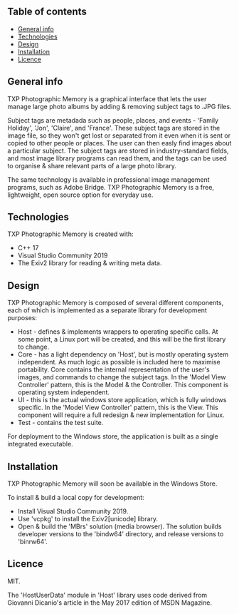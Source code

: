 ## Table of contents
* [General info](#general-info)
* [Technologies](#technologies)
* [Design](#design)
* [Installation](#installation)
* [Licence](#licence)

## General info
TXP Photographic Memory is a graphical interface that lets the user manage large photo albums by adding & removing subject tags to .JPG files. 

Subject tags are metadada such as people, places, and events - 'Family Holiday', 'Jon', 'Claire', and 'France'. These subject tags are stored in the image file, so they won't get lost or separated from it even when it is sent or copied to other people or places. The user can then easly find images about a particular subject. The subject tags are stored in industry-standard fields, and most image library programs can read them, and the tags can be used to organise & share relevant parts of a large photo library. 

The same technology is available in professional image management programs, such as Adobe Bridge. TXP Photographic Memory is a free, lightweight, open source option for everyday use. 
	
## Technologies
TXP Photographic Memory is created with:
* C++ 17 
* Visual Studio Community 2019
* The Exiv2 library for reading & writing meta data.  
	
## Design
TXP Photographic Memory is composed of several different components, each of which is implemented as a separate library for development purposes:
* Host - defines & implements wrappers to operating specific calls. At some point, a Linux port will be created, and this will be the first library to change. 
* Core - has a light dependency on 'Host', but is mostly operating system independent. As much logic as possible is included here to maximise portability. Core contains the internal representation of the user's images, and commands to change the subject tags. In the 'Model View Controller' pattern, this is the Model & the Controller. This component is operating system independent. 
* UI - this is the actual windows store application, which is fully windows specific. In the 'Model View Controller' pattern, this is the View. This component will require a full redesign & new implementation for Linux. 
* Test - contains the test suite. 

For deployment to the Windows store, the application is built as a single integrated executable. 

## Installation
TXP Photographic Memory will soon be available in the Windows Store. 

To install & build a local copy for development:
* Install Visual Studio Community 2019.  
* Use 'vcpkg' to install the Exiv2[unicode] library. 
* Open & build the 'MBrs' solution (media browser). The solution builds developer versions to the 'bindw64' directory, and release versions to 'binrw64'.

## Licence

MIT. 

The 'HostUserData' module in 'Host' library uses code derived from Giovanni Dicanio's article in the May 2017 edition of MSDN Magazine. 